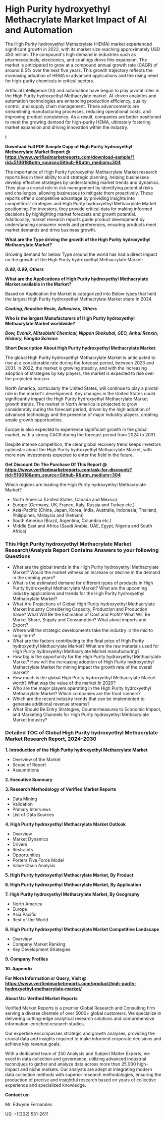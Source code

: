 <meta name="title" content="Global  High Purity hydroxyethyl Methacrylate Market Impact of AI and Automation"><meta name="description" content="  The High Purity hydroxyethyl Methacrylate (HEMA) market experienced significant growth in 2022, with its market size reaching approximately USD 450 million. The comp"><meta name="title" content=" High Purity hydroxyethyl Methacrylate Market Size, Share, Scope, Trends, Growth, Opportunities, Analysis, Forecast"> <h1>High Purity hydroxyethyl Methacrylate Market Impact of AI and Automation</h1> <p>The High Purity hydroxyethyl Methacrylate (HEMA) market experienced significant growth in 2022, with its market size reaching approximately USD 450 million. The compound's high demand in industries such as pharmaceuticals, electronics, and coatings drove this expansion. The market is anticipated to grow at a compound annual growth rate (CAGR) of around 6.5% over the next five years. This growth trajectory reflects the increasing adoption of HEMA in advanced applications and the rising need for high-purity chemicals in critical sectors.</p> <p>Artificial Intelligence (AI) and automation have begun to play pivotal roles in the High Purity hydroxyethyl Methacrylate market. AI-driven analytics and automation technologies are enhancing production efficiency, quality control, and supply chain management. These advancements are streamlining manufacturing processes, reducing operational costs, and improving product consistency. As a result, companies are better positioned to meet the growing demand for high-purity HEMA, ultimately fostering market expansion and driving innovation within the industry.</p> t</p><p id="" class=""><strong>Download Full PDF Sample Copy of High Purity hydroxyethyl Methacrylate Market Report @ <a href="https://www.verifiedmarketreports.com/download-sample/?rid=510618&utm_source=Github-R&utm_medium=304" target="_blank">https://www.verifiedmarketreports.com/download-sample/?rid=510618&utm_source=Github-R&utm_medium=304</a></strong></p><p>The importance of&nbsp;High Purity hydroxyethyl Methacrylate Market research reports lies in their ability to aid strategic planning, helping businesses develop effective strategies by understanding market trends and dynamics. They play a crucial role in risk management by identifying potential risks and challenges, allowing businesses to mitigate them proactively. These reports offer a competitive advantage by providing insights into competitors' strategies and High Purity hydroxyethyl Methacrylate Market positioning. For investors, they provide critical data for making informed decisions by highlighting market forecasts and growth potential. Additionally, market research reports guide product development by understanding consumer needs and preferences, ensuring products meet market demands and drive business growth.</p><p><strong>What are the&nbsp;Type driving the growth of the High Purity hydroxyethyl Methacrylate Market?</strong></p><p id="" class="">Growing demand for below Type around the world has had a direct impact on the growth of the High Purity hydroxyethyl Methacrylate Market:</p><em><strong>0.98, 0.99, Others</strong></em></p><strong>What are the&nbsp;Applications&nbsp;of High Purity hydroxyethyl Methacrylate Market available in the Market?</strong></p><p id="" class="">Based on Application the Market is categorized into Below types that held the largest High Purity hydroxyethyl Methacrylate Market share In 2024.</p><em><strong>Coating, Reactive Resin, Adhesives, Others</strong></em></p><strong>Who is the largest Manufacturers of High Purity hydroxyethyl Methacrylate Market worldwide?</strong></p><p><em><strong>Dow, Evonik, Mitsubishi Chemical, Nippon Shokubai, GEO, Anhui Renxin, Hickory, Fangda Science</strong></em></p><p id="" class=""><strong>Short Description About High Purity hydroxyethyl Methacrylate Market:</strong></p><p>The global High Purity hydroxyethyl Methacrylate Market is anticipated to rise at a considerable rate during the forecast period, between 2023 and 2031. In 2022, the market is growing steadily, and with the increasing adoption of strategies by key players, the market is expected to rise over the projected horizon.</p><p>North America, particularly the United States, will continue to play a pivotal role in the market's development. Any changes in the United States could significantly impact the High Purity hydroxyethyl Methacrylate Market growth trends. The market in North America is projected to grow considerably during the forecast period, driven by the high adoption of advanced technology and the presence of major industry players, creating ample growth opportunities.</p><p>Europe is also expected to experience significant growth in the global market, with a strong CAGR during the forecast period from 2024 to 2031.</p><p>Despite intense competition, the clear global recovery trend keeps investors optimistic about the High Purity hydroxyethyl Methacrylate Market, with more new investments expected to enter the field in the future.</p><p id="" class=""><strong>Get Discount On The Purchase Of This Report @ <a href="https://www.verifiedmarketreports.com/ask-for-discount/?rid=510618&utm_source=Github-R&utm_medium=304" target="_blank">https://www.verifiedmarketreports.com/ask-for-discount/?rid=510618&utm_source=Github-R&utm_medium=304</a></strong></p>Which regions are leading the High Purity hydroxyethyl Methacrylate Market?</p><ul><li>North America (United States, Canada and Mexico)</li><li>Europe (Germany, UK, France, Italy, Russia and Turkey etc.)</li><li>Asia-Pacific (China, Japan, Korea, India, Australia, Indonesia, Thailand, Philippines, Malaysia and Vietnam)</li><li>South America (Brazil, Argentina, Columbia etc.)</li><li>Middle East and Africa (Saudi Arabia, UAE, Egypt, Nigeria and South Africa)</li></ul><h3 id="" class="">This High Purity hydroxyethyl Methacrylate Market Research/Analysis Report Contains Answers to your following Questions</h3><ul><li>What are the global trends in the High Purity hydroxyethyl Methacrylate Market? Would the market witness an increase or decline in the demand in the coming years?</li><li>What is the estimated demand for different types of products in High Purity hydroxyethyl Methacrylate Market? What are the upcoming industry applications and trends for the High Purity hydroxyethyl Methacrylate Market?</li><li>What Are Projections of Global High Purity hydroxyethyl Methacrylate Market Industry Considering Capacity, Production and Production Value? What Will Be the Estimation of Cost and Profit? What Will Be Market Share, Supply and Consumption? What about imports and Export?</li><li>Where will the strategic developments take the industry in the mid to long-term?</li><li>What are the factors contributing to the final price of High Purity hydroxyethyl Methacrylate Market? What are the raw materials used for High Purity hydroxyethyl Methacrylate Market manufacturing?</li><li>How big is the opportunity for the High Purity hydroxyethyl Methacrylate Market? How will the increasing adoption of High Purity hydroxyethyl Methacrylate Market for mining impact the growth rate of the overall market?</li><li>How much is the global High Purity hydroxyethyl Methacrylate Market worth? What was the value of the market In 2020?</li><li>Who are the major players operating in the High Purity hydroxyethyl Methacrylate Market? Which companies are the front runners?</li><li>Which are the recent industry trends that can be implemented to generate additional revenue streams?</li><li>What Should Be Entry Strategies, Countermeasures to Economic Impact, and Marketing Channels for High Purity hydroxyethyl Methacrylate Market Industry?</li></ul><h3 id="" class="">Detailed TOC of Global High Purity hydroxyethyl Methacrylate Market Research Report, 2024-2030</h3><p id="" class=""><strong>1. Introduction of the High Purity hydroxyethyl Methacrylate Market</strong></p><ul><li>Overview of the Market</li><li>Scope of Report</li><li>Assumptions</li></ul><p id="" class=""><strong>2. Executive Summary</strong></p><p id="" class=""><strong>3. Research Methodology of Verified Market Reports</strong></p><ul><li>Data Mining</li><li>Validation</li><li>Primary Interviews</li><li>List of Data Sources</li></ul><p id="" class=""><strong>4. High Purity hydroxyethyl Methacrylate Market Outlook</strong></p><ul><li>Overview</li><li>Market Dynamics</li><li>Drivers</li><li>Restraints</li><li>Opportunities</li><li>Porters Five Force Model</li><li>Value Chain Analysis</li></ul><p id="" class=""><strong>5. High Purity hydroxyethyl Methacrylate Market, By Product</strong></p><p id="" class=""><strong>6. High Purity hydroxyethyl Methacrylate Market, By Application</strong></p><p id="" class=""><strong>7. High Purity hydroxyethyl Methacrylate Market, By Geography</strong></p><ul><li>North America</li><li>Europe</li><li>Asia Pacific</li><li>Rest of the World</li></ul><p id="" class=""><strong>8. High Purity hydroxyethyl Methacrylate Market Competitive Landscape</strong></p><ul><li>Overview</li><li>Company Market Ranking</li><li>Key Development Strategies</li></ul><p id="" class=""><strong>9. Company Profiles</strong></p><p id="" class=""><strong>10. Appendix</strong></p><p id="" class=""><strong>For More Information or Query, Visit @ <a href="https://www.verifiedmarketreports.com/product/high-purity-hydroxyethyl-methacrylate-market/" target="_blank">https://www.verifiedmarketreports.com/product/high-purity-hydroxyethyl-methacrylate-market/</a></strong></p><p id="" class=""><strong>About Us: Verified Market Reports</strong></p><p id="" class="">Verified Market Reports is a premier Global Research and Consulting firm serving a diverse clientele of over 5000+ global customers. We specialize in delivering cutting-edge analytical research solutions and comprehensive information-enriched research studies.</p><p id="" class="">Our expertise encompasses strategic and growth analyses, providing the crucial data and insights required to make informed corporate decisions and achieve key revenue goals.</p><p id="" class="">With a dedicated team of 250 Analysts and Subject Matter Experts, we excel in data collection and governance, utilizing advanced industrial techniques to gather and analyze data across more than 25,000 high-impact and niche markets. Our analysts are adept at integrating modern data collection methods with superior research methodologies, ensuring the production of precise and insightful research based on years of collective experience and specialized knowledge.</p><p id="" class=""><strong>Contact us:</strong></p><p id="" class="">Mr. Edwyne Fernandes</p><p id="" class="">US: +1(302) 551-2611</p>